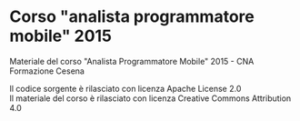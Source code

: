 # Corso "analista programmatore mobile" 2015
Materiale del corso "Analista Programmatore Mobile" 2015 - CNA Formazione Cesena

Il codice sorgente è rilasciato con licenza Apache License 2.0<br />
Il materiale del corso è rilasciato con licenza Creative Commons Attribution 4.0
